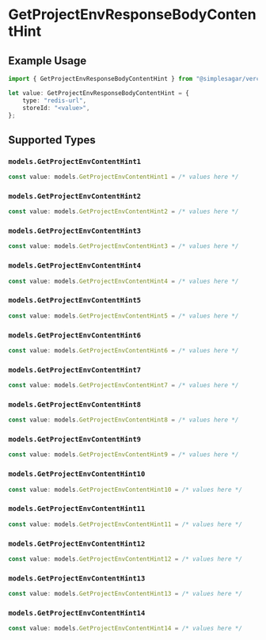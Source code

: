 # GetProjectEnvResponseBodyContentHint

## Example Usage

```typescript
import { GetProjectEnvResponseBodyContentHint } from "@simplesagar/vercel/models/getprojectenvop.js";

let value: GetProjectEnvResponseBodyContentHint = {
    type: "redis-url",
    storeId: "<value>",
};
```

## Supported Types

### `models.GetProjectEnvContentHint1`

```typescript
const value: models.GetProjectEnvContentHint1 = /* values here */
```

### `models.GetProjectEnvContentHint2`

```typescript
const value: models.GetProjectEnvContentHint2 = /* values here */
```

### `models.GetProjectEnvContentHint3`

```typescript
const value: models.GetProjectEnvContentHint3 = /* values here */
```

### `models.GetProjectEnvContentHint4`

```typescript
const value: models.GetProjectEnvContentHint4 = /* values here */
```

### `models.GetProjectEnvContentHint5`

```typescript
const value: models.GetProjectEnvContentHint5 = /* values here */
```

### `models.GetProjectEnvContentHint6`

```typescript
const value: models.GetProjectEnvContentHint6 = /* values here */
```

### `models.GetProjectEnvContentHint7`

```typescript
const value: models.GetProjectEnvContentHint7 = /* values here */
```

### `models.GetProjectEnvContentHint8`

```typescript
const value: models.GetProjectEnvContentHint8 = /* values here */
```

### `models.GetProjectEnvContentHint9`

```typescript
const value: models.GetProjectEnvContentHint9 = /* values here */
```

### `models.GetProjectEnvContentHint10`

```typescript
const value: models.GetProjectEnvContentHint10 = /* values here */
```

### `models.GetProjectEnvContentHint11`

```typescript
const value: models.GetProjectEnvContentHint11 = /* values here */
```

### `models.GetProjectEnvContentHint12`

```typescript
const value: models.GetProjectEnvContentHint12 = /* values here */
```

### `models.GetProjectEnvContentHint13`

```typescript
const value: models.GetProjectEnvContentHint13 = /* values here */
```

### `models.GetProjectEnvContentHint14`

```typescript
const value: models.GetProjectEnvContentHint14 = /* values here */
```

